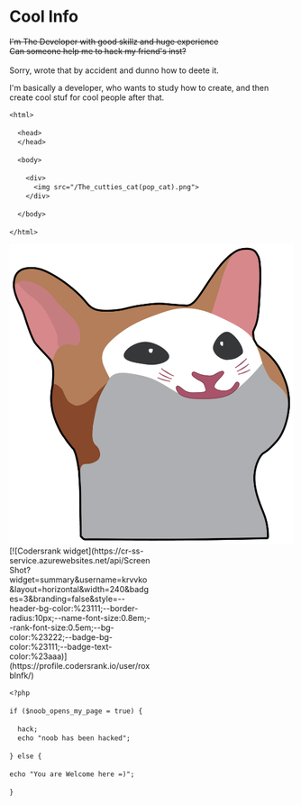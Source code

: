 # Cool Info
~~I'm The Developer with good skillz and huge experience~~ <br>
~~Can someone help me to hack my friend's inst?~~ <br><br>
Sorry, wrote that by accident and dunno how to deete it.

I'm basically a developer, who wants to study how to create, and then create cool stuf for cool people after that. <br>

```
<html>

  <head>
  </head>

  <body>
  
    <div>
      <img src="/The_cutties_cat(pop_cat).png">
    </div>

  </body>

</html>
```


<img src="/Screenshot_21111111.png">

<div style="margin-right:50%">
[![Codersrank widget](https://cr-ss-service.azurewebsites.net/api/ScreenShot?widget=summary&username=krvvko&layout=horizontal&width=240&badges=3&branding=false&style=--header-bg-color:%23111;--border-radius:10px;--name-font-size:0.8em;--rank-font-size:0.5em;--bg-color:%23222;--badge-bg-color:%23111;--badge-text-color:%23aaa)](https://profile.codersrank.io/user/roxblnfk/)
</div>

```
<?php

if ($noob_opens_my_page = true) {

  hack;
  echo "noob has been hacked";

} else {

echo "You are Welcome here =)";

}
```

